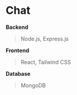 # Chat

**Backend**

>Node.js, Express.js

**Frontend**

>React, Tailwind CSS

**Database**

>MongoDB
